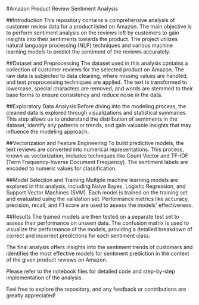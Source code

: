#Amazon Product Review Sentiment Analysis

##Introduction
This repository contains a comprehensive analysis of customer review data for a product listed on Amazon. The main objective is to perform sentiment analysis on the reviews left by customers to gain insights into their sentiments towards the product. The project utilizes natural language processing (NLP) techniques and various machine learning models to predict the sentiment of the reviews accurately.

##Dataset and Preprocessing
The dataset used in this analysis contains a collection of customer reviews for the selected product on Amazon. The raw data is subjected to data cleaning, where missing values are handled, and text preprocessing techniques are applied. The text is transformed to lowercase, special characters are removed, and words are stemmed to their base forms to ensure consistency and reduce noise in the data.

##Exploratory Data Analysis
Before diving into the modeling process, the cleaned data is explored through visualizations and statistical summaries. This step allows us to understand the distribution of sentiments in the dataset, identify any patterns or trends, and gain valuable insights that may influence the modeling approach.

##Vectorization and Feature Engineering
To build predictive models, the text reviews are converted into numerical representations. This process, known as vectorization, includes techniques like Count Vector and TF-IDF (Term Frequency-Inverse Document Frequency). The sentiment labels are encoded to numeric values for classification.

##Model Selection and Training
Multiple machine learning models are explored in this analysis, including Naive Bayes, Logistic Regression, and Support Vector Machines (SVM). Each model is trained on the training set and evaluated using the validation set. Performance metrics like accuracy, precision, recall, and F1 score are used to assess the models' effectiveness.


##Results
The trained models are then tested on a separate test set to assess their performance on unseen data. The confusion matrix is used to visualize the performance of the models, providing a detailed breakdown of correct and incorrect predictions for each sentiment class.

The final analysis offers insights into the sentiment trends of customers and identifies the most effective models for sentiment prediction in the context of the given product reviews on Amazon.

Please refer to the notebook files for detailed code and step-by-step implementation of the analysis.

Feel free to explore the repository, and any feedback or contributions are greatly appreciated!
